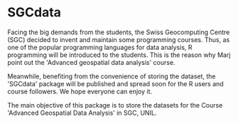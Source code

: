 # SGCdata

Facing the big demands from the students, the Swiss Geocomputing Centre (SGC) decided to invent and maintain some programming courses. Thus, as one of the popular programming languages for data analysis, R programming will be introduced to the students. This is the reason why Marj point out the 'Advanced geospatial data analysis' course.

Meanwhile, benefiting from the convenience of storing the dataset, the 'SGCdata' package will be published and spread soon for the R users and course followers. We hope everyone can enjoy it.

The main objective of this package is to store the datasets for the Course 'Advanced Geospatial Data Analysis' in SGC, UNIL.
